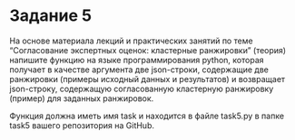 # Задание 5
На основе материала лекций и практических занятий по теме “Согласование экспертных оценок: кластерные ранжировки” (теория) напишите функцию на языке программирования python, которая получает в качестве аргумента две json-строки, содержащие две ранжировки (примеры исходный данных и результатов) и возвращает json-строку, содержащую согласованную кластерную ранжировку (пример) для заданных ранжировок. 

Функция должна иметь имя task и находится в файле task5.py в папке task5 вашего репозитория на GitHub. 

